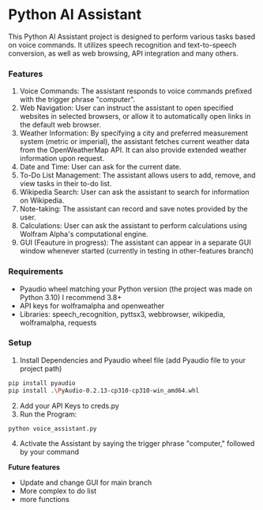 # Python AI Assistant

This Python AI Assistant project is designed to perform various tasks based on voice commands. It utilizes speech recognition and text-to-speech conversion, as well as web browsing, API integration and many others. 

### Features
1. Voice Commands: The assistant responds to voice commands prefixed with the trigger phrase "computer".
2. Web Navigation: User can instruct the assistant to open specified websites in selected browsers, or allow it to automatically open links in the default web browser.
3. Weather Information: By specifying a city and preferred measurement system (metric or imperial), the assistant fetches current weather data from the OpenWeatherMap API. It can also provide extended weather information upon request.
4. Date and Time: User can ask for the current date.
5. To-Do List Management: The assistant allows users to add, remove, and view tasks in their to-do list.
6. Wikipedia Search: User can ask the assistant to search for information on Wikipedia.
7. Note-taking: The assistant can record and save notes provided by the user.
8. Calculations: User can ask the assistant to perform calculations using Wolfram Alpha's computational engine.
9. GUI (Feauture in progress): The assistant can appear in a separate GUI window whenever started (currently in testing in other-features branch)


### Requirements
- Pyaudio wheel matching your Python version (the project was made on Python 3.10) I recommend 3.8+
- API keys for wolframalpha and openweather
- Libraries: speech_recognition, pyttsx3, webbrowser, wikipedia, wolframalpha, requests

### Setup

1. Install Dependencies and Pyaudio wheel file (add Pyaudio file to your project path)
```bash
pip install pyaudio
pip install .\PyAudio-0.2.13-cp310-cp310-win_amd64.whl
```
2. Add your API Keys to creds.py
3. Run the Program:
```bash
python voice_assistant.py
```
4. Activate the Assistant by saying the trigger phrase "computer," followed by your command


**Future features**
- Update and change GUI for main branch
- More complex to do list
- more functions